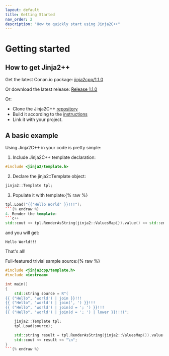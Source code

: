 ```yaml
---
layout: default
title: Getting Started
nav_order: 2
description: "How to quickly start using Jinja2C++"
---
```


# Getting started

## How to get Jinja2++

Get the latest Conan.io package: [
jinja2cpp/1.1.0](https://bintray.com/conan/conan-center/jinja2cpp%3A_/1.1.0%3A_)

Or download the latest release: [Release 1.1.0](https://github.com/jinja2cpp/Jinja2Cpp/releases/latest)

Or:
- Clone the Jinja2C++ [repository](https://github.com/jinja2cpp/Jinja2Cpp)
- Build it according to the [instructions](build_and_install.html)
- Link it with your project.

## A basic example

Using Jinja2C++ in your code is pretty simple:
1. Include Jinja2C++ template declaration:
```c++
#include <jinja2/template.h>
```
2. Declare the jinja2::Template object:
```c++
jinja2::Template tpl;
```
3. Populate it with template:{% raw %}
```c++
tpl.Load("{{'Hello World' }}!!!");
```{% endraw %}
4. Render the template:
```c++
std::cout << tpl.RenderAsString(jinja2::ValuesMap{}).value() << std::endl;
```

and you will get:

`
Hello World!!!
`

That's all!

Full-featured trivial sample source:{% raw %}
```c++
#include <jinja2cpp/template.h>
#include <iostream>

int main()
{
    std::string source = R"(
{{ ("Hello", 'world') | join }}!!!
{{ ("Hello", 'world') | join(', ') }}!!!
{{ ("Hello", 'world') | join(d = '; ') }}!!!
{{ ("Hello", 'world') | join(d = '; ') | lower }}!!!)";

    jinja2::Template tpl;
    tpl.Load(source);

    std::string result = tpl.RenderAsString(jinja2::ValuesMap()).value();
    std::cout << result << "\n";
}
```{% endraw %}
